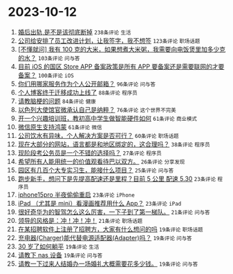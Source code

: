 # 2023-10-12

1. [婚后出轨,是不是该彻底断掉](https://www.v2ex.com/t/981232) `238条评论` `生活`
1. [公司给安排了员工改进计划，让我签字，我不想签](https://www.v2ex.com/t/981210) `123条评论` `职场话题`
1. [[不懂就问] 我有 100 克的大米，如果想煮大米粥，我需要向电饭煲里加多少克的水？](https://www.v2ex.com/t/981333) `103条评论` `问与答`
1. [目前 iOS 的国区 Store APP 备案政策是所有 APP 要备案还是需要联网的才要备案？](https://www.v2ex.com/t/981180) `100条评论` `iOS`
1. [你们用哪家服务作为个人公开邮箱？](https://www.v2ex.com/t/981256) `96条评论` `问与答`
1. [个人博客终于迁移成功上线了](https://www.v2ex.com/t/981227) `88条评论` `程序员`
1. [请教脑梗的问题](https://www.v2ex.com/t/981198) `84条评论` `健康`
1. [以色列大使馆官微承认自己是纳粹？](https://www.v2ex.com/t/981371) `76条评论` `这个世界不完美`
1. [开一个兴趣培训班，教初高中学生做智能硬件如何](https://www.v2ex.com/t/981219) `61条评论` `商业模式`
1. [微信原生支持鸿蒙](https://www.v2ex.com/t/981233) `61条评论` `微信`
1. [公司饮水有异味，个人解决方案是否可行？](https://www.v2ex.com/t/981173) `60条评论` `职场话题`
1. [现在大部分的网站，语言都是和地区绑定的，这合理吗？](https://www.v2ex.com/t/981465) `38条评论` `程序员`
1. [现阶段考公务员是一个不错的选择吗？](https://www.v2ex.com/t/981310) `27条评论` `程序员`
1. [希望所有人能用统一的价值观看待巴以双方。](https://www.v2ex.com/t/981414) `26条评论` `分享发现`
1. [园区有几百个大专实习生，能接什么项目？](https://www.v2ex.com/t/981379) `25条评论` `问与答`
1. [跑步新手，想问下是先提高配速还是里程？目前 5 公里 配速 5.30](https://www.v2ex.com/t/981237) `23条评论` `程序员`
1. [iphone15pro 半夜偷偷重启](https://www.v2ex.com/t/981223) `23条评论` `iPhone`
1. [iPad （尤其是 mini）看漫画推荐用什么 App？](https://www.v2ex.com/t/981185) `23条评论` `iPad`
1. [很好奇华为的智驾怎么这么厉害，一下子到了第一梯队。](https://www.v2ex.com/t/981400) `21条评论` `问与答`
1. [领导的风格是：冲！冲！冲！](https://www.v2ex.com/t/981189) `21条评论` `职场话题`
1. [在某招聘软件上注册了招聘方，大家有什么想问的吗](https://www.v2ex.com/t/981453) `19条评论` `职场话题`
1. [充电器(Charger)能代替电源适配器(Adapter)吗？](https://www.v2ex.com/t/981383) `19条评论` `问与答`
1. [30 岁了如何躺平](https://www.v2ex.com/t/981335) `19条评论` `生活`
1. [请教下 nas 设备](https://www.v2ex.com/t/981327) `19条评论` `问与答`
1. [请教一下过来人结婚办一场婚礼大概需要花多少钱。](https://www.v2ex.com/t/981292) `19条评论` `问与答`
